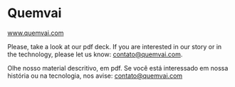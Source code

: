 # Quemvai
www.quemvai.com

Please, take a look at our pdf deck.
If you are interested in our story or in the technology, please let us know: contato@quemvai.com.

Olhe nosso material descritivo, em pdf.
Se você está interessado em nossa história ou na tecnologia, nos avise: contato@quemvai.com
